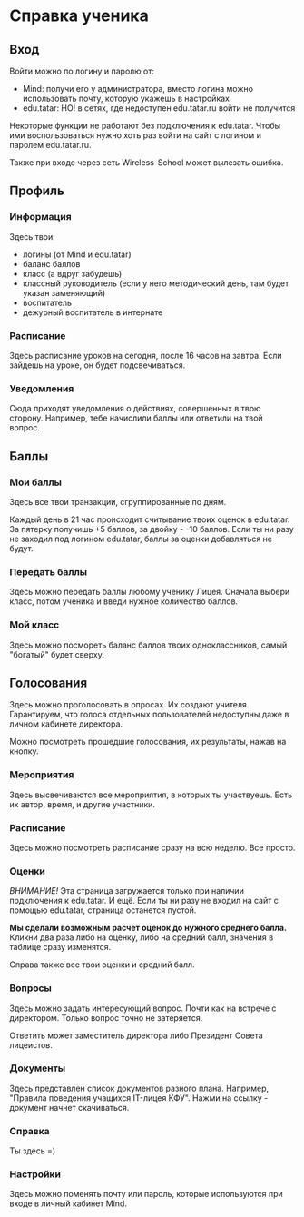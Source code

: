 # Справка ученика

## Вход

Войти можно по логину и паролю от:
- Mind: получи его у администратора, вместо логина можно использовать почту, которую укажешь в настройках
- edu.tatar: НО! в сетях, где недоступен edu.tatar.ru войти не получится

Некоторые функции не работают без подключения к edu.tatar. Чтобы ими воспользоваться нужно хоть раз войти на сайт с логином и паролем edu.tatar.ru. 

Также при входе через сеть Wireless-School может вылезать ошибка.

## Профиль

### Информация

Здесь твои:
- логины (от Mind и edu.tatar)
- баланс баллов
- класс (а вдруг забудешь)
- классный руководитель (если у него методический день, там будет указан заменяющий)
- воспитатель
- дежурный воспитатель в интернате

### Расписание

Здесь расписание уроков на сегодня, после 16 часов на завтра. Если зайдешь на уроке, он будет подсвечиваться.

### Уведомления

Сюда приходят уведомления о действиях, совершенных в твою сторону. Например, тебе начислили баллы или ответили на твой вопрос.

## Баллы

### Мои баллы

Здесь все твои транзакции, сгруппированные по дням. 

Каждый день в 21 час происходит считывание твоих оценок в edu.tatar. За пятерку получишь +5 баллов, за двойку - -10 баллов. Если ты ни разу не заходил под логином edu.tatar, баллы за оценки добавляться не будут.

### Передать баллы

Здесь можно передать баллы любому ученику Лицея. Сначала выбери класс, потом ученика и введи нужное количество баллов.

### Мой класс

Здесь можно посмореть баланс баллов твоих одноклассников, самый "богатый" будет сверху.

## Голосования

Здесь можно проголосовать в опросах. Их создают учителя. Гарантируем, что голоса отдельных пользователей недоступны даже в личном кабинете директора.

Можно посмотреть прошедшие голосования, их результаты, нажав на кнопку.

### Мероприятия

Здесь высвечиваются все мероприятия, в которых ты участвуешь. Есть их автор, время, и другие участники.

### Расписание

Здесь можно посмотреть расписание сразу на всю неделю. Все просто.

### Оценки

*ВНИМАНИЕ!* Эта страница загружается только при наличии подключения к edu.tatar. И ещё. Если ты ни разу не входил на сайт с помощью edu.tatar, страница останется пустой.

**Мы сделали возможным расчет оценок до нужного среднего балла.** Кликни два раза либо на оценку, либо на средний балл, значения в таблице сразу изменятся.

Справа также все твои оценки и средний балл. 

### Вопросы

Здесь можно задать интересующий вопрос. Почти как на встрече с директором. Только вопрос точно не затеряется. 

Ответить может заместитель директора либо Президент Совета лицеистов.

### Документы

Здесь представлен список документов разного плана. Например, "Правила поведения учащихся IT-лицея КФУ". Нажми на ссылку - документ начнет скачиваться.

### Справка

Ты здесь =)

### Настройки

Здесь можно поменять почту или пароль, которые используются при входе в личный кабинет Mind.

